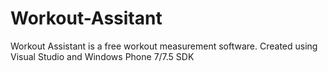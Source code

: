 Workout-Assitant
================

Workout Assistant is a free workout measurement software.
Created using Visual Studio and Windows Phone 7/7.5 SDK
